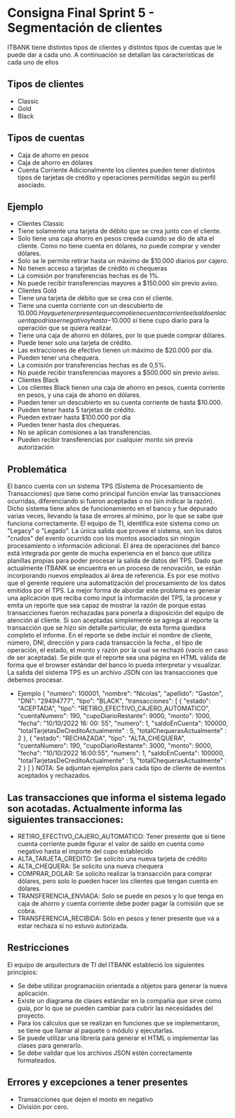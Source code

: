 # Consigna Final Sprint 5 - Segmentación de clientes

ITBANK tiene distintos tipos de clientes y distintos tipos de cuentas que le puede dar
a cada uno. A continuación se detallan las características de cada uno de ellos
## Tipos de clientes
* Classic
* Gold
* Black
## Tipos de cuentas
* Caja de ahorro en pesos
* Caja de ahorro en dólares
* Cuenta Corriente
Adicionalmente los clientes pueden tener distintos tipos de tarjetas de crédito y
operaciones permitidas según su perfil asociado.
## Ejemplo
* Clientes Classic
* Tiene solamente una tarjeta de débito que se crea junto con el cliente.
* Solo tiene una caja ahorro en pesos creada cuando se dio de alta el cliente.
Como no tiene cuenta en dólares, no puede comprar y vender dólares.
* Solo se le permite retirar hasta un máximo de $10.000 diarios por cajero.
* No tienen acceso a tarjetas de crédito ni chequeras
* La comisión por transferencias hechas es de 1%.
* No puede recibir transferencias mayores a $150.000 sin previo aviso.
* Clientes Gold
* Tiene una tarjeta de débito que se crea con el cliente.
* Tiene una cuenta corriente con un descubierto de $10.000. Hay que tener
presente que como tiene cuenta corriente el saldo en la cuenta podría ser
negativo y hasta -$10.000 si tiene cupo diario para la operación que se
quiera realizar.
* Tiene una caja de ahorro en dólares, por lo que puede comprar dólares.
* Puede tener solo una tarjeta de crédito.
* Las extracciones de efectivo tienen un máximo de $20.000 por día.
* Pueden tener una chequera.
* La comisión por transferencias hechas es de 0,5%.
* No puede recibir transferencias mayores a $500.000 sin previo aviso.
* Clientes Black
* Los clientes Black tienen una caja de ahorro en pesos, cuenta corriente en
pesos, y una caja de ahorro en dólares.
* Pueden tener un descubierto en su cuenta corriente de hasta $10.000.
* Pueden tener hasta 5 tarjetas de crédito.
* Pueden extraer hasta $100.000 por día
* Pueden tener hasta dos chequeras.
* No se aplican comisiones a las transferencias.
* Pueden recibir transferencias por cualquier monto sin previa autorización
## Problemática
El banco cuenta con un sistema TPS (Sistema de Procesamiento de Transacciones)
que tiene como principal función enviar las transacciones ocurridas, diferenciando
si fueron aceptadas o no (sin indicar la razón). Dicho sistema tiene años de
funcionamiento en el banco y fue depurado varias veces, llevando la tasa de
errores al mínimo, por lo que se sabe que funciona correctamente. El equipo de TI,
identifica este sistema como un "Legacy" o "Legado". La única salida que provee el
sistema, son los datos "crudos" del evento ocurrido con los montos asociados sin
ningún procesamiento o información adicional.
El área de operaciones del banco está integrada por gente de mucha experiencia
en el banco que utiliza planillas propias para poder procesar la salida de datos del
TPS. Dado que actualmente ITBANK se encuentra en un proceso de renovación, se
están incorporando nuevos empleados al área de referencia. Es por ese motivo que
el gerente requiere una automatización del procesamiento de los datos emitidos
por el TPS. La mejor forma de abordar este problema es generar una aplicación
que reciba como input la información del TPS, la procese y emita un reporte que 
sea capaz de mostrar la razón de porque estas transacciones fueron rechazadas
para ponerla a disposición del equipo de atención al cliente. Si son aceptadas
simplemente se agrega al reporte la transacción que se hizo sin detalle particular,
de esta forma quedara completo el informe.
En el reporte se debe incluir el nombre de cliente, número, DNI, dirección y para
cada transacción la fecha , el tipo de operación, el estado, el monto y razón por la
cual se rechazó (vacío en caso de ser aceptada).
Se pide que el reporte sea una página en HTML válida de forma que el browser
estándar del banco lo pueda interpretar y visualizar.
La salida del sistema TPS es un archivo JSON con las transacciones que debemos
procesar.
* Ejemplo
{
 "numero": 100001,
 "nombre": "Nicolas",
 "apellido": "Gastón",
 "DNI": "29494777",
 "tipo": "BLACK",
 "transacciones": [
 {
 "estado": "ACEPTADA",
 "tipo": "RETIRO_EFECTIVO_CAJERO_AUTOMATICO",
 "cuentaNumero": 190,
 "cupoDiarioRestante": 9000,
 "monto": 1000,
 "fecha": "10/10/2022 16: 00: 55",
 "numero": 1,
 "saldoEnCuenta": 100000,
 "totalTarjetasDeCreditoActualmente" : 5,
 "totalChequerasActualmente" : 2
 },
 {
 "estado": "RECHAZADA",
 "tipo": "ALTA_CHEQUERA",
 "cuentaNumero": 190,
 "cupoDiarioRestante": 3000,
 "monto": 9000,
 "fecha": "10/10/2022 16:00:55",
 "numero": 1,
 "saldoEnCuenta": 100000,
 "totalTarjetasDeCreditoActualmente" : 5,
 "totalChequerasActualmente" : 2
 }
 ]
}
NOTA: Se adjuntan ejemplos para cada tipo de cliente de eventos aceptados y
rechazados.

## Las transacciones que informa el sistema legado son acotadas. Actualmente informa las siguientes transacciones:

* RETIRO_EFECTIVO_CAJERO_AUTOMATICO: Tener presente que si tiene
cuenta corriente puede figurar el valor de saldo en cuenta como negativo
hasta el importe del cupo establecido
* ALTA_TARJETA_CREDITO: Se solicito una nueva tarjeta de crédito
* ALTA_CHEQUERA: Se solicito una nueva chequera
* COMPRAR_DOLAR: Se solicito realizar la transacción para comprar
dólares, pero solo lo pueden hacer los clientes que tengan cuenta en
dólares.
* TRANSFERENCIA_ENVIADA: Solo se puede en pesos y lo que tenga en caja
de ahorro y cuenta corriente debe poder pagar la comisión que se cobra.
* TRANSFERENCIA_RECIBIDA: Sólo en pesos y tener presente que va a estar
rechaza si no estuvo autorizada.
## Restricciones
El equipo de arquitectura de TI del ITBANK estableció los siguientes principios:
* Se debe utilizar programación orientada a objetos para generar la nueva
aplicación.
* Existe un diagrama de clases estándar en la compañía que sirve como guía,
por lo que se pueden cambiar para cubrir las necesidades del proyecto.
* Para los cálculos que se realizan en funciones que se implementaron, se
tiene que llamar al paquete o módulo y ejecutarlas.
* Se puede utilizar una librería para generar el HTML o implementar las
clases para generarlo.
* Se debe validar que los archivos JSON estén correctamente formateados.
## Errores y excepciones a tener presentes
* Transacciones que dejen el monto en negativo
* División por cero.
